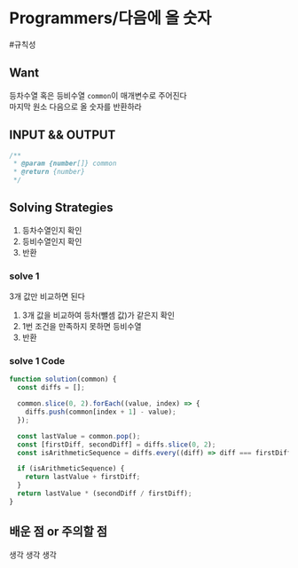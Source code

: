 # Programmers/다음에 올 숫자

#규칙성

## Want

등차수열 혹은 등비수열 `common`이 매개변수로 주어진다  
마지막 원소 다음으로 올 숫자를 반환하라

## INPUT && OUTPUT

```js
/**
 * @param {number[]} common
 * @return {number}
 */
```

## Solving Strategies

1. 등차수열인지 확인
2. 등비수열인지 확인
3. 반환

### solve 1

3개 값만 비교하면 된다

1. 3개 값을 비교하여 등차(뺄셈 값)가 같은지 확인
2. 1번 조건을 만족하지 못하면 등비수열
3. 반환

### solve 1 Code

```js
function solution(common) {
  const diffs = [];

  common.slice(0, 2).forEach((value, index) => {
    diffs.push(common[index + 1] - value);
  });

  const lastValue = common.pop();
  const [firstDiff, secondDiff] = diffs.slice(0, 2);
  const isArithmeticSequence = diffs.every((diff) => diff === firstDiff);

  if (isArithmeticSequence) {
    return lastValue + firstDiff;
  }
  return lastValue * (secondDiff / firstDiff);
}
```

## 배운 점 or 주의할 점

생각 생각 생각
